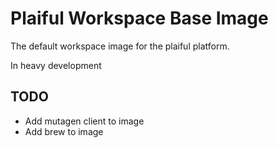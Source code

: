 # Plaiful Workspace Base Image

The default workspace image for the plaiful platform. 

In heavy development


## TODO
* Add mutagen client to image
* Add brew to image
